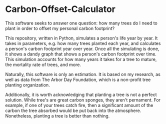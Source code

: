 # Carbon-Offset-Calculator

This software seeks to answer one question: how many trees do I need to plant in order to offset my personal carbon footprint?

This repository, written in Python, simulates a person's life year by year. It takes in parameters, e.g. how many trees planted each year, and calculates a person's carbon footprint year over year. Once all the simulating is done, it shows a dandy graph that shows a person's carbon footprint over time. This simulation accounts for how many years it takes for a tree to mature, the mortality rate of trees, and more. 

Naturally, this software is only an estimation. It is based on my research, as well as data from The Arbor Day Foundation, which is a non-profit tree planting organization. 

Additionally, it is worth acknowledging that planting a tree is not a perfect solution. While tree's are great carbon sponges, they aren't pernament. For example, if one of your trees catch fire, then a significant amount of the carbon the tree absorbed would be put back into the atmosphere. Nonetheless, planting a tree is better than nothing. 
